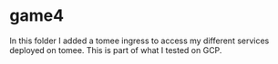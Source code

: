 # game4

In this folder I added a tomee ingress to access my different services deployed on tomee.
This is part of what I tested on GCP.
